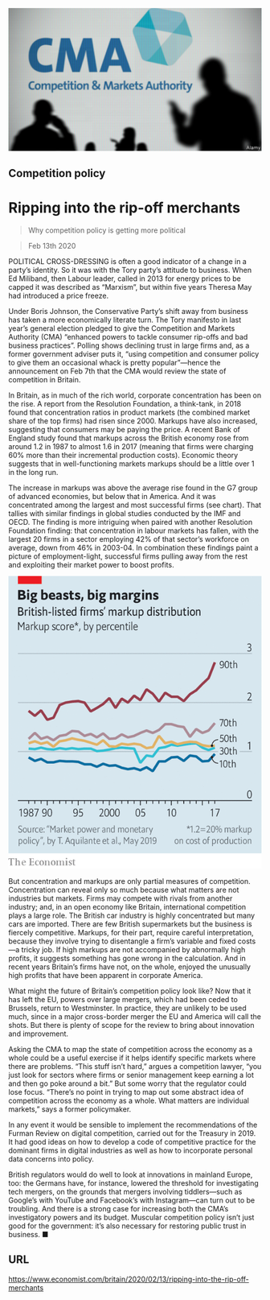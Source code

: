 ![](./images/20200215_BRP502.jpg)

## Competition policy

# Ripping into the rip-off merchants

> Why competition policy is getting more political

> Feb 13th 2020

POLITICAL CROSS-DRESSING is often a good indicator of a change in a party’s identity. So it was with the Tory party’s attitude to business. When Ed Miliband, then Labour leader, called in 2013 for energy prices to be capped it was described as “Marxism”, but within five years Theresa May had introduced a price freeze.

Under Boris Johnson, the Conservative Party’s shift away from business has taken a more economically literate turn. The Tory manifesto in last year’s general election pledged to give the Competition and Markets Authority (CMA) “enhanced powers to tackle consumer rip-offs and bad business practices”. Polling shows declining trust in large firms and, as a former government adviser puts it, “using competition and consumer policy to give them an occasional whack is pretty popular”—hence the announcement on Feb 7th that the CMA would review the state of competition in Britain.

In Britain, as in much of the rich world, corporate concentration has been on the rise. A report from the Resolution Foundation, a think-tank, in 2018 found that concentration ratios in product markets (the combined market share of the top firms) had risen since 2000. Markups have also increased, suggesting that consumers may be paying the price. A recent Bank of England study found that markups across the British economy rose from around 1.2 in 1987 to almost 1.6 in 2017 (meaning that firms were charging 60% more than their incremental production costs). Economic theory suggests that in well-functioning markets markups should be a little over 1 in the long run.

The increase in markups was above the average rise found in the G7 group of advanced economies, but below that in America. And it was concentrated among the largest and most successful firms (see chart). That tallies with similar findings in global studies conducted by the IMF and OECD. The finding is more intriguing when paired with another Resolution Foundation finding: that concentration in labour markets has fallen, with the largest 20 firms in a sector employing 42% of that sector’s workforce on average, down from 46% in 2003-04. In combination these findings paint a picture of employment-light, successful firms pulling away from the rest and exploiting their market power to boost profits.



![](./images/20200215_BRC177.png)

But concentration and markups are only partial measures of competition. Concentration can reveal only so much because what matters are not industries but markets. Firms may compete with rivals from another industry; and, in an open economy like Britain, international competition plays a large role. The British car industry is highly concentrated but many cars are imported. There are few British supermarkets but the business is fiercely competitive. Markups, for their part, require careful interpretation, because they involve trying to disentangle a firm’s variable and fixed costs—a tricky job. If high markups are not accompanied by abnormally high profits, it suggests something has gone wrong in the calculation. And in recent years Britain’s firms have not, on the whole, enjoyed the unusually high profits that have been apparent in corporate America.

What might the future of Britain’s competition policy look like? Now that it has left the EU, powers over large mergers, which had been ceded to Brussels, return to Westminster. In practice, they are unlikely to be used much, since in a major cross-border merger the EU and America will call the shots. But there is plenty of scope for the review to bring about innovation and improvement.

Asking the CMA to map the state of competition across the economy as a whole could be a useful exercise if it helps identify specific markets where there are problems. “This stuff isn’t hard,” argues a competition lawyer, “you just look for sectors where firms or senior management keep earning a lot and then go poke around a bit.” But some worry that the regulator could lose focus. “There’s no point in trying to map out some abstract idea of competition across the economy as a whole. What matters are individual markets,” says a former policymaker.

In any event it would be sensible to implement the recommendations of the Furman Review on digital competition, carried out for the Treasury in 2019. It had good ideas on how to develop a code of competitive practice for the dominant firms in digital industries as well as how to incorporate personal data concerns into policy.

British regulators would do well to look at innovations in mainland Europe, too: the Germans have, for instance, lowered the threshold for investigating tech mergers, on the grounds that mergers involving tiddlers—such as Google’s with YouTube and Facebook’s with Instagram—can turn out to be troubling. And there is a strong case for increasing both the CMA’s investigatory powers and its budget. Muscular competition policy isn’t just good for the government: it’s also necessary for restoring public trust in business. ■

## URL

https://www.economist.com/britain/2020/02/13/ripping-into-the-rip-off-merchants
